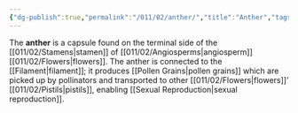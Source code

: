 ```yaml
---
{"dg-publish":true,"permalink":"/011/02/anther/","title":"Anther","tags":["BIOL412"],"noteIcon":"1","created":"2024-09-26T13:45:04.065-07:00","updated":"2024-09-26T15:02:56.768-07:00"}
---
```


The **anther** is a capsule found on the terminal side of the [[011/02/Stamens\|stamen]] of [[011/02/Angiosperms\|angiosperm]] [[011/02/Flowers\|flowers]]. The anther is connected to the [[Filament\|filament]]; it produces [[Pollen Grains\|pollen grains]] which are picked up by pollinators and transported to other [[011/02/Flowers\|flowers]]’ [[011/02/Pistils\|pistils]], enabling [[Sexual Reproduction\|sexual reproduction]].